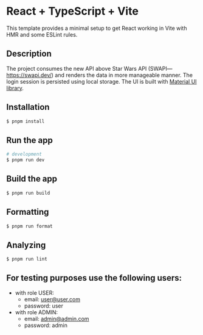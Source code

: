 # React + TypeScript + Vite

This template provides a minimal setup to get React working in Vite with HMR and some ESLint rules.

## Description

The project consumes the new API above Star Wars API (SWAPI—https://swapi.dev/) and renders the data in more manageable manner.
The login session is persisted using local storage.
The UI is built with [Material UI library](https://mui.com/material-ui/getting-started/).

## Installation

```bash
$ pnpm install
```

## Run the app

```bash
# development
$ pnpm run dev
```

## Build the app

```bash
$ pnpm run build
```

## Formatting

```bash
$ pnpm run format
```

## Analyzing

```bash
$ pnpm run lint
```

## For testing purposes use the following users:

- with role USER:
  - email: user@user.com
  - password: user
- with role ADMIN:
  - email: admin@admin.com
  - password: admin
